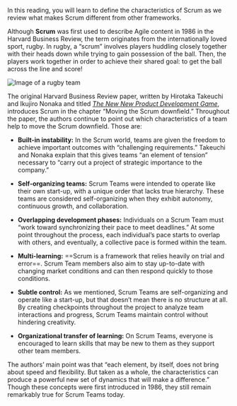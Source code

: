 In this reading, you will learn to define the characteristics of Scrum as we review what makes Scrum different from other frameworks.

Although **Scrum** was first used to describe Agile content in 1986 in the Harvard Business Review, the term originates from the internationally loved sport, rugby. In rugby, a “scrum” involves players huddling closely together with their heads down while trying to gain possession of the ball. Then, the players work together in order to achieve their shared goal: to get the ball across the line and score!

![Image of a rugby team](https://d3c33hcgiwev3.cloudfront.net/imageAssetProxy.v1/VN99PzdUSCiffT83VNgotA_a9d4d85cdb444c709cd941c2369eb0b1_C5M1L3R1-01.png?expiry=1703894400000&hmac=aWksXlcHv1dzRKprRrT3JjNKp4HuzvwmgU4vwMbFBXk)

The original Harvard Business Review paper, written by Hirotaka Takeuchi and Ikujiro Nonaka and titled [_The New New Product Development Game_](https://hbr.org/1986/01/the-new-new-product-development-game), introduces Scrum in the chapter “Moving the Scrum downfield.” Throughout the paper, the authors continue to point out which characteristics of a team help to move the Scrum downfield. Those are: 

- **Built-in instability:** In the Scrum world, teams are given the freedom to achieve important outcomes with “challenging requirements.” Takeuchi and Nonaka explain that this gives teams “an element of tension” necessary to “carry out a project of strategic importance to the company.” 
    
- **Self-organizing teams:** Scrum Teams were intended to operate like their own start-up, with a unique order that lacks true hierarchy. These teams are considered self-organizing when they exhibit autonomy, continuous growth, and collaboration.  
    
- **Overlapping development phases:** Individuals on a Scrum Team must “work toward synchronizing their pace to meet deadlines.” At some point throughout the process, each individual’s pace starts to overlap with others, and eventually, a collective pace is formed within the team.
    
- **Multi-learning:** ==Scrum is a framework that relies heavily on trial and error==. Scrum Team members also aim to stay up-to-date with changing market conditions and can then respond quickly to those conditions. 
    
- **Subtle control:** As we mentioned, Scrum Teams are self-organizing and operate like a start-up, but that doesn’t mean there is no structure at all. By creating checkpoints throughout the project to analyze team interactions and progress, Scrum Teams maintain control without hindering creativity. 
    
- **Organizational transfer of learning:** On Scrum Teams, everyone is encouraged to learn skills that may be new to them as they support other team members. 
    

The authors’ main point was that “each element, by itself, does not bring about speed and flexibility. But taken as a whole, the characteristics can produce a powerful new set of dynamics that will make a difference.” Though these concepts were first introduced in 1986, they still remain remarkably true for Scrum Teams today.